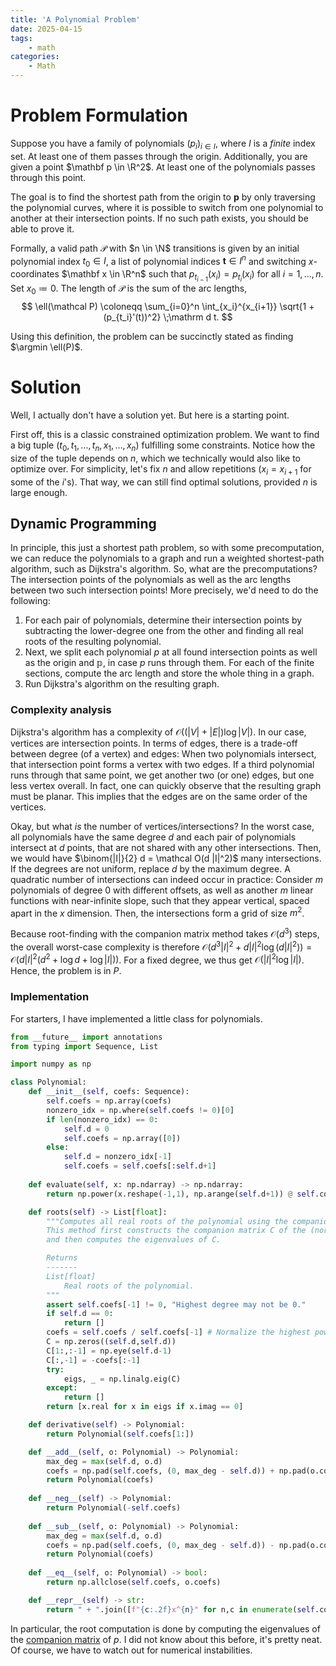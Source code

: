 ```yaml
---
title: 'A Polynomial Problem'
date: 2025-04-15
tags:
    - math
categories:
    - Math
---
```


# Problem Formulation
Suppose you have a family of polynomials $(p_i)_{i \in I}$, where $I$ is a *finite* index set. At least one of them passes through the origin. Additionally, you are given a point $\mathbf p \in \R^2$. At least one of the polynomials passes through this point. 

The goal is to find the shortest path from the origin to $\mathbf p$ by only traversing the polynomial curves, where it is possible to switch from one polynomial to another at their intersection points. If no such path exists, you should be able to prove it.

Formally, a valid path $\mathcal P$ with $n \in \N$ transitions is given by an initial polynomial index $t_0 \in I$, a list of polynomial indices $\mathbf t \in I^n$ and switching $x$-coordinates $\mathbf x \in \R^n$ such that $p_{t_{i-1}}(x_i) = p_{t_i}(x_i)$ for all $i = 1,\dots,n$. Set $x_0 \coloneqq 0$. The length of $\mathcal P$ is the sum of the arc lengths,
$$
    \ell(\mathcal P) \coloneqq \sum_{i=0}^n \int_{x_i}^{x_{i+1}} \sqrt{1 + (p_{t_i}'(t))^2} \;\mathrm d t.
$$

Using this definition, the problem can be succinctly stated as finding $\argmin \ell(P)$.

# Solution
Well, I actually don't have a solution yet. But here is a starting point.

First off, this is a classic constrained optimization problem. We want to find a big tuple $(t_0,t_1,\dots,t_n,x_1,\dots,x_n)$ fulfilling some constraints. Notice how the size of the tuple depends on $n$, which we technically would also like to optimize over. For simplicity, let's fix $n$ and allow repetitions ($x_i = x_{i+1}$ for some of the $i$'s). That way, we can still find optimal solutions, provided $n$ is large enough.

## Dynamic Programming
In principle, this just a shortest path problem, so with some precomputation, we can reduce the polynomials to a graph and run a weighted shortest-path algorithm, such as Dijkstra's algorithm. So, what are the precomputations? The intersection points of the polynomials as well as the arc lengths between two such intersection points! More precisely, we'd need to do the following:

1. For each pair of polynomials, determine their intersection points by subtracting the lower-degree one from the other and finding all real roots of the resulting polynomial.
2. Next, we split each polynomial $p$ at all found intersection points as well as the origin and $\mathbb p$, in case $p$ runs through them. For each of the finite sections, compute the arc length and store the whole thing in a graph.
3. Run Dijkstra's algorithm on the resulting graph.

### Complexity analysis
Dijkstra's algorithm has a complexity of $\mathcal O((|V|+|E|)\log |V|)$. In our case, vertices are intersection points. In terms of edges, there is a trade-off between degree (of a vertex) and edges: When two polynomials intersect, that intersection point forms a vertex with two edges. If a third polynomial runs through that same point, we get another two (or one) edges, but one less vertex overall. In fact, one can quickly observe that the resulting graph must be planar. This implies that the edges are on the same order of the vertices.

Okay, but what *is* the number of vertices/intersections? In the worst case, all polynomials have the same degree $d$ and each pair of polynomials intersect at $d$ points, that are not shared with any other intersections. Then, we would have $\binom{|I|}{2} d = \mathcal O(d |I|^2)$ many intersections. If the degrees are not uniform, replace $d$ by the maximum degree.
A quadratic number of intersections can indeed occur in practice: Consider $m$ polynomials of degree 0 with different offsets, as well as another $m$ linear functions with near-infinite slope, such that they appear vertical, spaced apart in the $x$ dimension. Then, the intersections form a grid of size $m^2$.

Because root-finding with the companion matrix method takes $\mathcal O(d^3)$ steps, the overall worst-case complexity is therefore $\mathcal O(d^3 |I|^2 + d |I|^2 \log(d |I|^2)) = \mathcal O(d |I|^2(d^2 + \log d + \log |I|))$. For a fixed degree, we thus get $\mathcal O(|I|^2 \log |I|)$. Hence, the problem is in $P$.

### Implementation
For starters, I have implemented a little class for polynomials.
```python
from __future__ import annotations
from typing import Sequence, List

import numpy as np

class Polynomial:
    def __init__(self, coefs: Sequence):
        self.coefs = np.array(coefs)
        nonzero_idx = np.where(self.coefs != 0)[0]
        if len(nonzero_idx) == 0:
            self.d = 0
            self.coefs = np.array([0])
        else:
            self.d = nonzero_idx[-1]
            self.coefs = self.coefs[:self.d+1]
    
    def evaluate(self, x: np.ndarray) -> np.ndarray:
        return np.power(x.reshape(-1,1), np.arange(self.d+1)) @ self.coefs

    def roots(self) -> List[float]:
        """Computes all real roots of the polynomial using the companion matrix method.
        This method first constructs the companion matrix C of the (normalized) polynomial
        and then computes the eigenvalues of C.

        Returns
        -------
        List[float]
            Real roots of the polynomial.
        """
        assert self.coefs[-1] != 0, "Highest degree may not be 0."
        if self.d == 0:
            return []
        coefs = self.coefs / self.coefs[-1] # Normalize the highest power
        C = np.zeros((self.d,self.d))
        C[1:,:-1] = np.eye(self.d-1)
        C[:,-1] = -coefs[:-1]
        try:
            eigs, _ = np.linalg.eig(C)
        except:
            return []
        return [x.real for x in eigs if x.imag == 0]

    def derivative(self) -> Polynomial:
        return Polynomial(self.coefs[1:])

    def __add__(self, o: Polynomial) -> Polynomial:
        max_deg = max(self.d, o.d)
        coefs = np.pad(self.coefs, (0, max_deg - self.d)) + np.pad(o.coefs, (0, max_deg - o.d))
        return Polynomial(coefs)
    
    def __neg__(self) -> Polynomial:
        return Polynomial(-self.coefs)
    
    def __sub__(self, o: Polynomial) -> Polynomial:
        max_deg = max(self.d, o.d)
        coefs = np.pad(self.coefs, (0, max_deg - self.d)) - np.pad(o.coefs, (0, max_deg - o.d))
        return Polynomial(coefs)
    
    def __eq__(self, o: Polynomial) -> bool:
        return np.allclose(self.coefs, o.coefs)

    def __repr__(self) -> str:
        return " + ".join([f"{c:.2f}x^{n}" for n,c in enumerate(self.coefs)]).replace("x^0", "").replace("x^1", "x")
```

In particular, the root computation is done by computing the eigenvalues of the [companion matrix](https://en.wikipedia.org/wiki/Companion_matrix) of $p$. I did not know about this before, it's pretty neat. Of course, we have to watch out for numerical instabilities.
